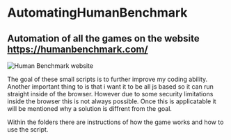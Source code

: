 # AutomatingHumanBenchmark
## Automation of all the games on the website https://humanbenchmark.com/
![Human Benchmark website](https://cdn.discordapp.com/attachments/501427840873529364/928795430085619873/unknown.png)

The goal of these small scripts is to further improve my coding ability. 
Another important thing to is that i want it to be all js based so it can run straight inside of the browser. However due to some security limitations inside the browser this is not always possible. Once this is applicatable it will be mentioned why a solution is diffrent from the goal.

Within the folders there are instructions of how the game works and how to use the script.
